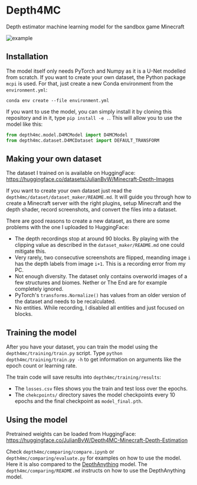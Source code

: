 # Depth4MC
Depth estimator machine learning model for the sandbox game Minecraft

![example](https://github.com/user-attachments/assets/112709f0-8318-4c12-bffb-6602e41f19e3)

## Installation

The model itself only needs PyTorch and Numpy as it is a U-Net modelled from scratch.
If you want to create your own dataset, the Python package `mcpi` is used. For that, just create a new Conda environment from the `environment.yml`:
```
conda env create --file environment.yml
```

If you want to use the model, you can simply install it by cloning this repository and in it, type `pip install -e .`.
This will allow you to use the model like this:
```python
from depth4mc.model.D4MCModel import D4MCModel
from depth4mc.dataset.D4MCDataset import DEFAULT_TRANSFORM
```

## Making your own dataset

The dataset I trained on is available on HuggingFace: https://huggingface.co/datasets/JulianBvW/Minecraft-Depth-Images

If you want to create your own dataset just read the `depth4mc/dataset/dataset_maker/README.md`.
It will guide you through how to create a Minecraft server with the right plugins, setup Minecraft and the depth shader, record screenshots, and convert the files into a dataset.

There are good reasons to create a new dataset, as there are some problems with the one I uploaded to HuggingFace:
- The depth recordings stop at around 90 blocks. By playing with the clipping value as described in the `dataset_maker/README.md` one could mitigate this.
- Very rarely, two consecutive screenshots are flipped, meanding image `i` has the depth labels from image `i+1`. This is a recording error from my PC.
- Not enough diversity. The dataset only contains overworld images of a few structures and biomes. Nether or The End are for example completely ignored.
- PyTorch's `transforms.Normalize()` has values from an older version of the dataset and needs to be recalculated.
- No entities. While recording, I disabled all entities and just focused on blocks.

## Training the model

After you have your dataset, you can train the model using the `depth4mc/training/train.py` script.
Type `python depth4mc/training/train.py -h` to get information on arguments like the epoch count or learning rate.

The train code will save results into `depth4mc/training/results`:
- The `losses.csv` files shows you the train and test loss over the epochs.
- The `chekcpoints/` directory saves the model checkpoints every 10 epochs and the final checkpoint as `model_final.pth`.

## Using the model

Pretrained weights can be loaded from HuggingFace: https://huggingface.co/JulianBvW/Depth4MC-Minecraft-Depth-Estimation

Check `depth4mc/comparing/compare.ipynb` or `depth4mc/comparing/evaluate.py` for examples on how to use the model.
Here it is also compared to the [DepthAnything](https://github.com/LiheYoung/Depth-Anything) model.
The `depth4mc/comparing/README.md` instructs on how to use the DepthAnything model.


